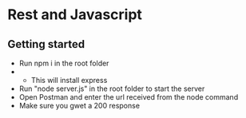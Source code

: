 # Rest and Javascript

## Getting started
- Run npm i in the root folder
- - This will install express
- Run "node server.js" in the root folder to start the server
- Open Postman and enter the url received from the node command
- Make sure you gwet a 200 response
